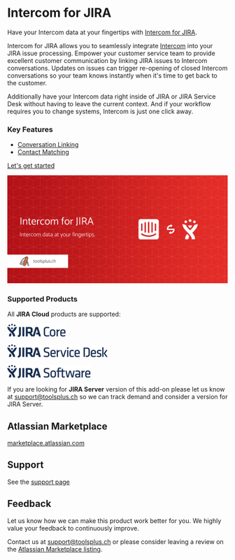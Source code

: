 # Intercom for JIRA

Have your Intercom data at your fingertips with [Intercom for JIRA](https://marketplace.atlassian.com/plugins/io.toolsplus.atlassian.connect.jira.intercom/cloud/overview).

Intercom for JIRA allows you to seamlessly integrate [Intercom](https://www.intercom.com/)
into your JIRA issue processing. Empower your customer service team to provide 
excellent customer communication by linking JIRA issues to Intercom conversations.
Updates on issues can trigger re-opening of closed Intercom conversations so your 
team knows instantly when it's time to get back to the customer.

Additionally have your Intercom data right inside of JIRA or JIRA Service Desk 
without having to leave the current context. And if your workflow requires you 
to change systems, Intercom is just one click away.

### Key Features

* [Conversation Linking](ConversationLinking.md)
* [Contact Matching](ContactMatching.md)

[Let's get started](GettingStarted.md)

![Banner](/assets/addons/intercom/Banner.jpeg) 

### Supported Products

All **JIRA Cloud** products are supported:

![JIRA Core](/assets/atlassian/products/JiraCore.png)

![JIRA Service Desk](/assets/atlassian/products/JiraServiceDesk.png)
 
![JIRA Software](/assets/atlassian/products/JiraSoftware.png)

If you are looking for **JIRA Server** version of this add-on please let us know 
at [support@toolsplus.ch](mailto:support@toolsplus.ch) so we can track demand and 
consider a version for JIRA Server.  

## Atlassian Marketplace

[marketplace.atlassian.com](https://marketplace.atlassian.com/plugins/io.toolsplus.atlassian.connect.jira.intercom/cloud/overview) 

## Support

See the [support page](/pages/support.md)

## Feedback

Let us know how we can make this product work better for you. We highly value 
your feedback to continuously improve.

Contact us at [support@toolsplus.ch](mailto:support@toolsplus.ch) or please 
consider leaving a review on the [Atlassian Marketplace listing](https://marketplace.atlassian.com/plugins/io.toolsplus.atlassian.connect.jira.intercom/cloud/reviews).

